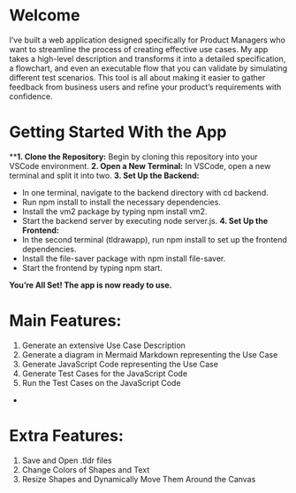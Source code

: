 # Welcome
I’ve built a web application designed specifically for Product Managers who want to streamline the process of creating effective use cases. My app takes a high-level description and transforms it into a detailed specification, a flowchart, and even an executable flow that you can validate by simulating different test scenarios. This tool is all about making it easier to gather feedback from business users and refine your product’s requirements with confidence.

# Getting Started With the App
****1. Clone the Repository:** Begin by cloning this repository into your VSCode environment.
**2. Open a New Terminal:** In VSCode, open a new terminal and split it into two.
**3. Set Up the Backend:**
- In one terminal, navigate to the backend directory with cd backend.
- Run npm install to install the necessary dependencies.
- Install the vm2 package by typing npm install vm2.
- Start the backend server by executing node server.js.
**4. Set Up the Frontend:**
- In the second terminal (tldrawapp), run npm install to set up the frontend dependencies.
- Install the file-saver package with npm install file-saver.
- Start the frontend by typing npm start.

**You’re All Set! The app is now ready to use.**

# Main Features:
1. Generate an extensive Use Case Description
2. Generate a diagram in Mermaid Markdown representing the Use Case
3. Generate JavaScript Code representing the Use Case
4. Generate Test Cases for the JavaScript Code
5. Run the Test Cases on the JavaScript Code
- 
# Extra Features:
1. Save and Open .tldr files
2. Change Colors of Shapes and Text
3. Resize Shapes and Dynamically Move Them Around the Canvas
